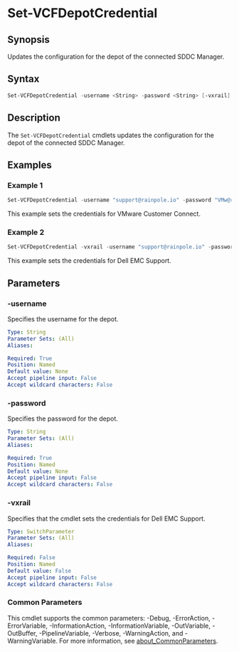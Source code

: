 # Set-VCFDepotCredential

## Synopsis

Updates the configuration for the depot of the connected SDDC Manager.

## Syntax

```powershell
Set-VCFDepotCredential -username <String> -password <String> [-vxrail] [<CommonParameters>]
```

## Description

The `Set-VCFDepotCredential` cmdlets updates the configuration for the depot of the connected SDDC Manager.

## Examples

### Example 1

```powershell
Set-VCFDepotCredential -username "support@rainpole.io" -password "VMw@re1!"
```

This example sets the credentials for VMware Customer Connect.

### Example 2

```powershell
Set-VCFDepotCredential -vxrail -username "support@rainpole.io" -password "VMw@re1!"
```

This example sets the credentials for Dell EMC Support.

## Parameters

### -username

Specifies the username for the depot.

```yaml
Type: String
Parameter Sets: (All)
Aliases:

Required: True
Position: Named
Default value: None
Accept pipeline input: False
Accept wildcard characters: False
```

### -password

Specifies the password for the depot.

```yaml
Type: String
Parameter Sets: (All)
Aliases:

Required: True
Position: Named
Default value: None
Accept pipeline input: False
Accept wildcard characters: False
```

### -vxrail

Specifies that the cmdlet sets the credentials for Dell EMC Support.

```yaml
Type: SwitchParameter
Parameter Sets: (All)
Aliases:

Required: False
Position: Named
Default value: False
Accept pipeline input: False
Accept wildcard characters: False
```

### Common Parameters

This cmdlet supports the common parameters: -Debug, -ErrorAction, -ErrorVariable, -InformationAction, -InformationVariable, -OutVariable, -OutBuffer, -PipelineVariable, -Verbose, -WarningAction, and -WarningVariable. For more information, see [about_CommonParameters](http://go.microsoft.com/fwlink/?LinkID=113216).
